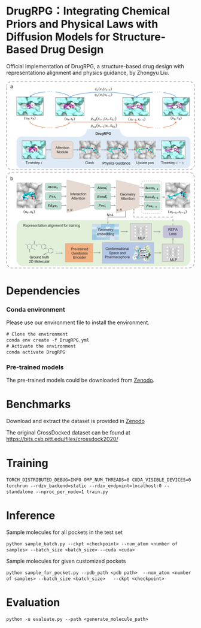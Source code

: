 # DrugRPG：Integrating Chemical Priors and Physical Laws with Diffusion Models for Structure-Based Drug Design
Official implementation of DrugRPG, a structure-based drug design with representationo alignment and physics guidance, by Zhongyu Liu.<br>

![image](https://github.com/Hit-zhongyu/DrugRPG/blob/main/image/DrugRPG.png)

# Dependencies
### **Conda environment**

Please use our environment file to install the environment.
```
# Clone the environment
conda env create -f DrugRPG.yml
# Activate the environment
conda activate DrugRPG
``` 
  
### **Pre-trained models**
The pre-trained models could be downloaded from [Zenodo](https://zenodo.org/records/17107488).

# Benchmarks

Download and extract the dataset is provided in [Zenodo](https://zenodo.org/records/17107488)

The original CrossDocked dataset can be found at https://bits.csb.pitt.edu/files/crossdock2020/

# Training 
```
TORCH_DISTRIBUTED_DEBUG=INFO OMP_NUM_THREADS=8 CUDA_VISIBLE_DEVICES=0  torchrun --rdzv_backend=static --rdzv_endpoint=localhost:0 --standalone --nproc_per_node=1 train.py
```

# Inference
Sample molecules for all pockets in the test set
```
python sample_batch.py --ckpt <checkpoint> --num_atom <number of samples> --batch_size <batch_size> --cuda <cuda> 
```

Sample molecules for given customized pockets
```
python sample_for_pocket.py --pdb_path <pdb path>  --num_atom <number of samples> --batch_size <batch_size>   --ckpt <checkpoint>
```

# Evaluation
```
python -u evaluate.py --path <generate_molecule_path>
```
